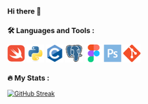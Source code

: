 ### Hi there 👋

<!--
**poliorang/poliorang** is a ✨ _special_ ✨ repository because its `README.md` (this file) appears on your GitHub profile.

Here are some ideas to get you started:

- 🔭 I’m currently working on ...
- 🌱 I’m currently learning ...
- 👯 I’m looking to collaborate on ...
- 🤔 I’m looking for help with ...
- 💬 Ask me about ...
- 📫 How to reach me: ...
- 😄 Pronouns: ...
- ⚡ Fun fact: ...
-->

### :hammer_and_wrench: Languages and Tools :
<div>
  <img src="https://github.com/devicons/devicon/blob/master/icons/swift/swift-original.svg" title="Swift.org" alt="Swift.org" width="40" 
</div>
  <img src="https://github.com/devicons/devicon/blob/master/icons/python/python-original.svg" title="Python" alt="Python" width="40" 
</div>
  <img src="https://github.com/devicons/devicon/blob/master/icons/c/c-original.svg" title="C" alt="C" width="40" 
</div>
  <img src="https://github.com/devicons/devicon/blob/master/icons/postgresql/postgresql-original.svg" title="Postgresql" alt="Postgresql" width="40" 
</div>
  <img src="https://github.com/devicons/devicon/blob/master/icons/figma/figma-original.svg" title="Figma" alt="Figma" width="40" 
</div>
  <img src="https://github.com/devicons/devicon/blob/master/icons/photoshop/photoshop-plain.svg" title="Photoshop" alt="Photoshop" width="40" 
</div>
  <img src="https://github.com/devicons/devicon/blob/master/icons/git/git-original.svg" title="Git" alt="Git" width="40" 
</div>

### :fire: My Stats :
[![GitHub Streak](http://github-readme-streak-stats.herokuapp.com?user=poliorang&theme=dark&background=000000)](https://git.io/streak-stats)

